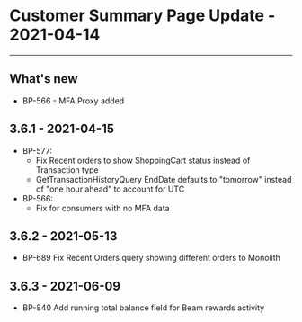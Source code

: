 # Customer Summary Page Update - 2021-04-14

---

## What's new
* BP-566 - MFA Proxy added


## 3.6.1 - 2021-04-15
* BP-577:
	* Fix Recent orders to show ShoppingCart status instead of Transaction type
	* GetTransactionHistoryQuery EndDate defaults to "tomorrow" instead of "one hour ahead" to account for UTC
* BP-566:
	* Fix for consumers with no MFA data


## 3.6.2 - 2021-05-13
* BP-689 Fix Recent Orders query showing different orders to Monolith

## 3.6.3 - 2021-06-09
* BP-840 Add running total balance field for Beam rewards activity